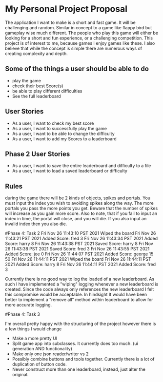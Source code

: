 # My Personal Project Proposal

The application I want to make is a short and fast game. It will be challenging and random. Similar in concept to a game like flappy bird but gameplay wise much different. The people who play this game will either be looking for a short and fun experience, or a challenging competition. This project is of interest to me, because games I enjoy games like these. I also believe that while the concept is simple there are numerous ways of creating complexity and depth. 



## Some of the things a user should be able to do
- play the game
- check their best Score(s)
- be able to play different difficulties
- See the full leaderboard



## User Stories
- As a user, I want to check my best score
- As a user, I want to successfully play the game
- As a user, I want to be able to change the difficulty
- As a user, I want to add my Scores to a leaderboard

## Phase 2 User Stories
- As a user, I want to save the entire leaderboard and difficulty to a file
- As a user, I want to load a saved leaderboard or difficulty



## Rules
during the game there will be 2 kinds of objects, spikes and portals.
You must input the index you wish to avoiding spikes along the way. The more portals you pass the more points you get.
Beware that the number of spikes will increase as you gain more score.
Also to note, that if you fail to input an index in time, the portal will close, and you will die.
If you also input an invalid index then you also die.


#Phase 4: Task 2
Fri Nov 26 11:43:10 PST 2021 Wiped the board
Fri Nov 26 11:43:21 PST 2021 Added Score: fred 3
Fri Nov 26 11:43:34 PST 2021 Added Score: harry 8
Fri Nov 26 11:43:38 PST 2021 Saved Score: harry 8
Fri Nov 26 11:43:38 PST 2021 Saved Score: fred 3
Fri Nov 26 11:43:55 PST 2021 Added Score: joe 0
Fri Nov 26 11:44:07 PST 2021 Added Score: george 15 50
Fri Nov 26 11:44:11 PST 2021 Wiped the board
Fri Nov 26 11:44:11 PST 2021 Added Score: harry 8
Fri Nov 26 11:44:11 PST 2021 Added Score: fred 3

Currently there is no good way to log the loaded of a new leaderboard. As such I have implemented a "wiping" logging whenever a new leaderboard is created. Since the code always only references the new leaderboard I felt this compromise would be acceptable.
 In hindsight It would have been better to implement a "remove all" method within leaderboard to allow for more accurate logging.

#Phase 4: Task 3

I'm overall pretty happy with the structuring of the project however there is a few things I would change

- Make a more pretty UI
- Split game app into subclasses. It currently does too much. (ui generation AND functionality)
- Make only one json reader/writer vs 2
- Possibly combine buttons and tools together. Currently there is a lot of duplication of button code.
- Never construct more than one leaderboard, instead, just alter the original.

